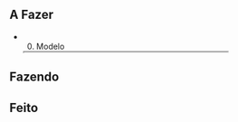 ## A Fazer
- 00. Modelo  
  <iframe
    src="https://efzevios.github.io/Spork/Porcento.html"
    style="width:75%;height:0;aspect-ratio:1/1"
    scrolling="yes">
  </iframe>
  

## Fazendo

## Feito